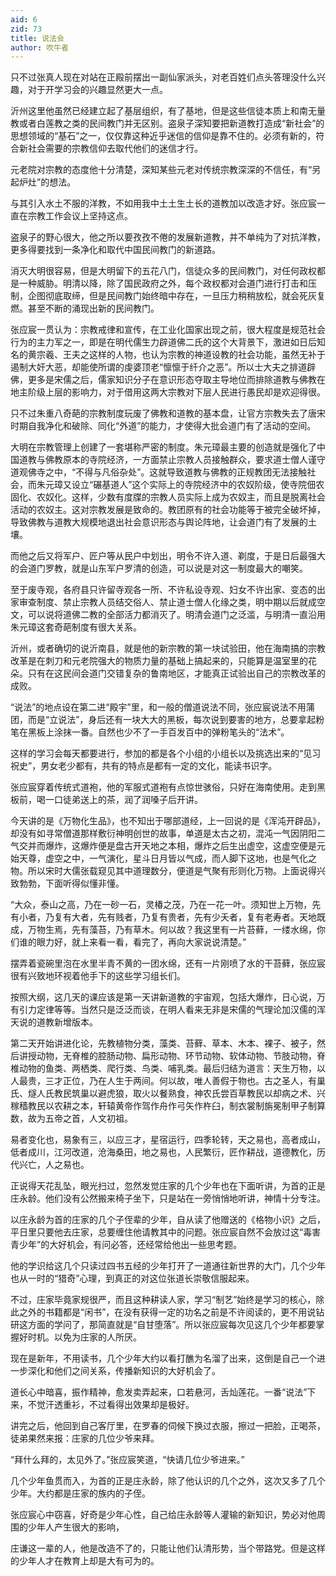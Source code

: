 ```yaml
---
aid: 6
zid: 73
title: 说法会
author: 吹牛者
---
```


只不过张真人现在对站在正殿前摆出一副仙家派头，对老百姓们点头答理没什么兴趣，对于开学习会的兴趣显然更大一点。

沂州这里他虽然已经建立起了基层组织，有了基地，但是这些信徒本质上和南无量教或者白莲教之类的民间教门并无区别。盗泉子深知要把新道教打造成“新社会”的思想领域的“基石”之一，仅仅靠这种近乎迷信的信仰是靠不住的。必须有新的，符合新社会需要的宗教信仰去取代他们的迷信才行。

元老院对宗教的态度他十分清楚，深知某些元老对传统宗教深深的不信任，有“另起炉灶”的想法。

与其引入水土不服的洋教，不如用我中土土生土长的道教加以改造才好。张应宸一直在宗教工作会议上坚持这点。

盗泉子的野心很大，他之所以要孜孜不倦的发展新道教，并不单纯为了对抗洋教，更多得要找到一条净化和取代中国民间教门的新道路。

消灭大明很容易，但是大明留下的五花八门，信徒众多的民间教门，对任何政权都是一种威胁。明清以降，除了国民政府之外，每个政权都对会道门进行打击和压制，企图彻底取缔，但是民间教门始终暗中存在，一旦压力稍稍放松，就会死灰复燃。甚至不断的涌现出新的民间教门。

张应宸一贯认为：宗教戒律和宣传，在工业化国家出现之前，很大程度是规范社会行为的主力军之一，即是在明代儒生力辟道佛二氏的这个大背景下，激进如日后知名的黄宗羲、王夫之这样的人物，也认为宗教的神道设教的社会功能，虽然无补于遏制大奸大恶，却能使所谓的虔婆顶老“懔懔于纤介之恶”。所以士大夫之排道辟佛，更多是宋儒之后，儒家知识分子在意识形态夺取主导地位而排除道教与佛教在地主阶级上层的影响力，对于借用这两大宗教对下层人民进行愚民却是欢迎得很。

只不过朱重八奇葩的宗教制度玩废了佛教和道教的基本盘，让官方宗教失去了唐宋时期自我净化和破除、同化“外道”的能力，才使得大批会道门有了活动的空间。

大明在宗教管理上创建了一套堪称严密的制度。朱元璋最主要的创造就是强化了中国道教与佛教原本的寺院经济，一方面禁止宗教人员接触群众，要求道士僧人谨守道观佛寺之中，“不得与凡俗杂处”。这就导致道教与佛教的正规教团无法接触社会，而朱元璋又设立“碾基道人”这个实际上的寺院经济中的农奴阶级，使寺院佃农固化、农奴化。这样，少数有度牒的宗教人员实际上成为农奴主，而且是脱离社会活动的农奴主。这对宗教发展是致命的。教团原有的社会功能等于被完全破坏掉，导致佛教与道教大规模地退出社会意识形态与舆论阵地，让会道门有了发展的土壤。

而他之后又将军户、匠户等从民户中划出，明令不许入道、剃度，于是日后最强大的会道门罗教，就是山东军户罗清的创造，可以说是对这一制度最大的嘲笑。

至于废寺观，各府县只许留寺观各一所、不许私设寺观、妇女不许出家、变态的出家审查制度、禁止宗教人员结交俗人、禁止道士僧人化缘之类，明中期以后就成空文，可以说将道佛二教的全部活力都消灭了。明清会道门之泛滥，与明清一直沿用朱元璋这套奇葩制度有很大关系。

沂州，或者确切的说沂南县，就是他的新宗教的第一块试验田，他在海南搞的宗教改革是在刺刀和元老院强大的物质力量的基础上搞起来的，只能算是温室里的花朵。只有在这民间会道门交错复杂的鲁南地区，才能真正试验出自己的宗教改革的成败。

“说法”的地点设在第二进“殿宇”里，和一般的僧道说法不同，张应宸说法不用蒲团，而是“立说法”，身后还有一块大大的黑板，每次说到要害的地方，总要拿起粉笔在黑板上涂抹一番。自然也少不了一手百发百中的弹粉笔头的“法术”。

这样的学习会每天都要进行，参加的都是各个小组的小组长以及挑选出来的“见习祝史”，男女老少都有，共有的特点是都有一定的文化，能读书识字。

张应宸穿着传统式道袍，他的军服式道袍有点惊世骇俗，只好在海南使用。走到黑板前，喝一口徒弟送上的茶，润了润嗓子后开讲。

今天讲的是《万物化生品》，也不知出于哪部道经，上一回说的是《浑沌开辟品》，却没有如寻常僧道那样敷衍神明创世的故事，单道是太古之初，混沌一气因阴阳二气交并而爆炸，这爆炸便是盘古开天地之本相，爆炸之后生出虚空，这虚空便是元始天尊，虚空之中，一气演化，星斗日月皆以气成，而人脚下这地，也是气化之物。所以宋时大儒张载窥见其中道理数分，便道是气聚有形则化万物。上面说得兴致勃勃，下面听得似懂非懂。

“大众，泰山之高，乃在一砂一石，灵椿之茂，乃在一花一叶。须知世上万物，先有小者，乃复有大者，先有贱者，乃复有贵者，先有少夭者，复有老寿者。天地既成，万物生焉，先有藻苔，乃有草木。何以故？我这里有一片苔藓，一缕水绵，你们谁的眼力好，就上来看一看，看完了，再向大家说说清楚。”

摆弄着瓷碗里泡在水里半青不黄的一团水绵，还有一片刚喷了水的干苔藓，张应宸很有兴致地环视着他手下的这些学习组长们。

按照大纲，这几天的课应该是第一天讲新道教的宇宙观，包括大爆炸，日心说，万有引力定律等等。当然只是泛泛而谈，在明人看来无非是宋儒的气理论加汉儒的浑天说的道教新增版本。

第二天开始讲进化论，先教植物分类，藻类、苔藓、草本、木本、裸子、被子，然后讲授动物，无脊椎的腔肠动物、扁形动物、环节动物、软体动物、节肢动物，脊椎动物的鱼类、两栖类、爬行类、鸟类、哺乳类。最后归结为道言：天生万物，以人最贵，三才正位，乃在人生于两间。何以故，唯人善假于物也。古之圣人，有巢氏、燧人氏教民筑巢以避虎狼，取火以餐熟食，神农氏尝百草教民以却病之术、兴稼穑教民以农耕之本，轩辕黄帝作驾作舟作弓矢作杵臼，制衣裳制旃冕制甲子制算数，故为五帝之首，人文初祖。

易者变化也，易象有三，以应三才，星宿运行，四季轮转，天之易也，高者成山，低者成川，江河改道，沧海桑田，地之易也，人民繁衍，匠作耕战，道德教化，历代兴亡，人之易也。

正说得天花乱坠，眼光扫过，忽然发觉庄家的几个少年也在下面听讲，为首的正是庄永龄。他们没有公然搬来椅子坐下，只是站在一旁悄悄地听讲，神情十分专注。

以庄永龄为首的庄家的几个子侄辈的少年，自从读了他赠送的《格物小识》之后，平日里只要他去庄家，总要缠住他请教其中的问题。张应宸自然不会放过这“毒害青少年”的大好机会，有问必答，还经常给他出一些思考题。

他的学识给这几个只读过四书五经的少年打开了一道通往新世界的大门，几个少年也从一时的“猎奇”心理，到真正的对这位张道长崇敬信服起来。

不过，庄家毕竟家规很严，而且这种耕读人家，学习“制艺”始终是学习的核心，除此之外的书籍都是“闲书”，在没有获得一定的功名之前是不许阅读的，更不用说钻研这方面的学问了，那简直就是“自甘堕落”。所以张应宸每次见这几个少年都要掌握好时机。以免为庄家的人所厌。

现在是新年，不用读书，几个少年大约以看打醮为名溜了出来，这倒是自己一个进一步深化和他们之间关系，传播新知识的大好机会了。

道长心中暗喜，振作精神，愈发卖弄起来，口若悬河，舌灿莲花。一番“说法”下来，不觉汗透重衫，不过看得出效果却是极好。

讲完之后，他回到自己客厅里，在罗春的伺候下换过衣服，擦过一把脸，正喝茶，徒弟果然来报：庄家的几位少爷来拜。

“拜什么拜的，太见外了。”张应宸笑道，“快请几位少爷进来。”

几个少年鱼贯而入，为首的正是庄永龄，除了他认识的几个之外，这次又多了几个少年。大约都是庄家的族内的子侄。

张应宸心中窃喜，好奇是少年心性，自己给庄永龄等人灌输的新知识，势必对他周围的少年人产生很大的影响，

庄谦这一辈的人，他是改造不了的，只能让他们认清形势，当个带路党。但是这样的少年人才在教育上却是大有可为的。

